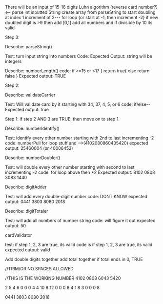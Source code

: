 There will be an input of 15-16 digits
Luhn algorithm
(reverse card number?)<--
parse int inputted String
create array from parseString
to start doubling at index 1 increment of 2--- for loop {or start at -1, then increment -2}
 if new doubled digit is >9 then add [0,1]
add all numbers and if divisible by 10 its valid


Step 3:

Describe: parseString()

Test: turn input string into numbers
Code:
Expected Output: string will be integers

Describe: numberLength()
code: if >=15 or <17 {
return true{
  else return false
}
Expected output: TRUE

Step 2:

Describe: validateCarrier

Test: Will validate card by it starting with 34, 37, 4, 5, or 6
code: if/else-- 
Expected output: true

Step 1: if step 2 AND 3 are TRUE, then move on to step 1.

Describe: numberIdentify()

Test: identify every other number starting with 2nd to last incrementing -2
code: numberPull for loop stuff and -->(4102080860435420)
expected output: 25460004 (or 40006452)

Describe: numberDoubler()

Test: will double every other number starting with second to last incrementing -2
code: for loop above then *2
Expected output: 8102 0808 3083 1440

Describe: digitAdder

Test: will add every double-digit number
code: DONT KNOW
expected output: 0441 3803 8080 2018

Describe: digitTotaler

Test: will add all numbers of number string
code: will figure it out
expected output: 50

cardValidator

test: if step 1, 2, 3 are true, its valid
code is if step 1, 2, 3 are true, its valid
expected output: valid


Add double digits together
add total together
if total ends in 0, TRUE

//TRIM/OR NO SPACES ALLOWED


//THIS IS THE WORKING NUMBER 4102 0808 6043 5420

2 5 4 6 0 0 0 4
4 10 8 12 0 0 0 8
4 1 8 3 0 0 0 8

0441 3803 8080 2018